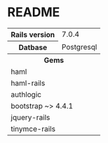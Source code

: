 # README

<table>
  <tr>
    <th>Rails version</th>
    <td>7.0.4</td>
  </tr>
  <tr>
    <th>Datbase</th>
    <td>Postgresql</td>
  </tr>
  <tr>
    <th colspan="2">Gems</th>
  </tr>
  <tr>
    <td colspan="2">haml</td>
  </tr>
  <tr>
    <td colspan="2">haml-rails</td>
  </tr>
  <tr>
    <td colspan="2">authlogic</td>
  </tr>
  <tr>
    <td colspan="2">bootstrap ~> 4.4.1</td>
  </tr>
  <tr>
    <td colspan="2">jquery-rails</td>
  </tr>
  <tr>
    <td colspan="2">tinymce-rails</td>
  </tr>
</table>
